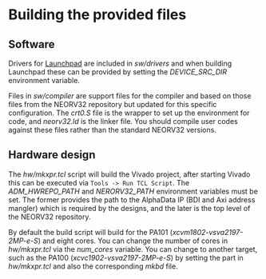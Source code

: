 # Building the provided files

## Software

Drivers for [Launchpad](https://github.com/RISCVtestbed/launchpad) are included in _sw/drivers_ and when building Launchpad these can be provided by setting the _DEVICE_SRC_DIR_ environment variable.

Files in _sw/compiler_ are support files for the compiler and based on those files from the NEORV32 repository but updated for this specific configuration. The _crt0.S_ file is the wrapper to set up the environment for code, and _neorv32.ld_ is the linker file. You should compile user codes against these files rather than the standard NEORV32 versions.

## Hardware design

The _hw/mkxpr.tcl_ script will build the Vivado project, after starting Vivado this can be executed via `Tools -> Run TCL Script`. The _ADM_HWREPO_PATH_ and _NERORV32_PATH_ environment variables must be set. The former provides the path to the AlphaData IP (BDI and Axi address mangler) which is required by the designs, and the later is the top level of the NEORV32 repository.

By default the build script will build for the PA101 (_xcvm1802-vsva2197-2MP-e-S_) and eight cores. You can change the number of cores in _hw/mkxpr.tcl_ via the _num_cores_ variable. You can change to another target, such as the PA100 (_xcvc1902-vsva2197-2MP-e-S_) by setting the part in _hw/mkxpr.tcl_ and also the corresponding _mkbd_ file.
